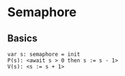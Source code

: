 # Semaphore
## Basics
```Algorithm
var s: semaphore = init
P(s): <await s > 0 then s := s - 1>
V(s): <s := s + 1>
```
